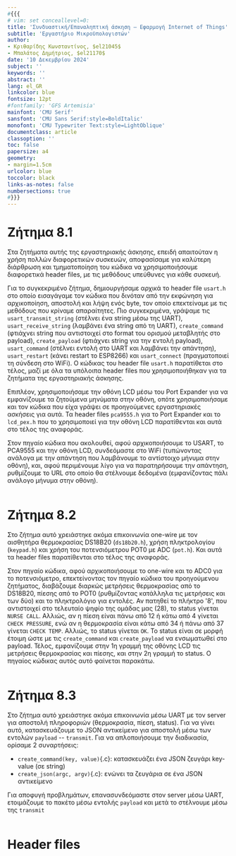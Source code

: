 ```yaml
---
#{{{
# vim: set conceallevel=0:
title: 'Συνδυαστική/Επαναληπτική άσκηση – Εφαρμογή Internet of Things'
subtitle: 'Εργαστήριο Μικροϋπολογιστών'
author:
- Κριθαρίδης Κωνσταντίνος, $el21045$
- Μπαλάτος Δημήτριος, $el21170$
date: '10 Δεκεμβρίου 2024'
subject: ''
keywords: ''
abstract: ''
lang: el_GR
linkcolor: blue
fontsize: 12pt
#fontfamily: 'GFS Artemisia'
mainfont: 'CMU Serif'
sansfont: 'CMU Sans Serif:style=BoldItalic'
monofont: 'CMU Typewriter Text:style=LightOblique'
documentclass: article
classoption: ''
toc: false
papersize: a4
geometry:
- margin=1.5cm
urlcolor: blue
toccolor: black
links-as-notes: false
numbersections: true
#}}}
---
```


# Ζήτημα 8.1

Στα ζητήματα αυτής της εργαστηριακής άσκησης, επειδή απαιτούταν η χρήση πολλών 
διαφορετικών συσκευών, αποφασίσαμε για καλύτερη διάρθρωση και τμηματοποίηση του 
κώδικα να χρησιμοποιήσουμε διαφορετικά header files, με τις μεθόδους υπεύθυνες 
για κάθε συσκευή.

Για το συγκεκριμένο ζήτημα, δημιουργήσαμε αρχικά το header file `usart.h` στο 
οποίο εισαγάγαμε τον κώδικα που δινόταν από την εκφώνηση για αρχικοποίηση, 
αποστολή και λήψη ενός byte, τον οποίο επεκτείναμε με τις μεθόδους που κρίναμε 
απαραίτητες. Πιο συγκεκριμένα, γράψαμε τις `usart_transmit_string` (στέλνει ένα 
string μέσω της UART), `usart_receive_string` (λαμβάνει ένα string από τη UART), 
`create_command` (φτιάχνει string που αντιστοιχεί στο format του ορισμού 
μεταβλητής στο payload), `create_payload` (φτιάχνει string για την εντολή 
payload), `usart_command` (στέλνει εντολή στο UART και λαμβάνει την απάντηση), 
`usart_restart` (κάνει restart το ESP8266) και `usart_connect` (πραγματοποιεί τη 
σύνδεση στο WiFi). Ο κώδικας του header file `usart.h` παρατίθεται στο τέλος, 
μαζί με όλα τα υπόλοιπα header files που χρησιμοποιήθηκαν για τα ζητήματα της 
εργαστηριακής άσκησης.

Επιπλέον, χρησιμοποιήσαμε την οθόνη LCD μέσω του Port Expander για να 
εμφανίζουμε τα ζητούμενα μηνύματα στην οθόνη, οπότε χρησιμοποιήσαμε και τον 
κώδικα που είχα γράψει σε προηγούμενες εργαστηριακές ασκήσεις για αυτά. Τα 
header files `pca9555.h` για το Port Expander και το `lcd_pex.h` που το 
χρησιμοποιεί για την οθόνη LCD παρατίθενται και αυτά στο τέλος της αναφοράς.

Στον πηγαίο κώδικα που ακολουθεί, αφού αρχικοποιήσουμε το USART, το PCA9555 και 
την οθόνη LCD, συνδεόμαστε στο WiFi (τυπώνοντας ανάλογα με την απάντηση που 
λαμβάνουμε το αντίστοιχο μήνυμα στην οθόνη), και, αφού περιμένουμε λίγο για να 
παρατηρήσουμε την απάντηση, ρυθμίζουμε το URL στο οποίο θα στέλνουμε δεδομένα 
(εμφανίζοντας πάλι ανάλογο μήνυμα στην οθόνη).

```c {source=Ex8_1/Ex8_1/main.c}
```

# Ζήτημα 8.2

Στο ζήτημα αυτό χρειάστηκε ακόμα επικοινωνία one-wire με τον αισθητήρα 
θερμοκρασίας DS18B20 (`ds18b20.h`), χρήση πληκτρολογίου (`keypad.h`) και χρήση 
του ποτενσιόμετρου POT0 με ADC (`pot.h`). Και αυτά τα header files παρατίθενται 
στο τέλος της αναφοράς.

Στον πηγαίο κώδικα, αφού αρχικοποιήσουμε το one-wire και το ADC0 για το 
ποτενσιόμετρο, επεκτείνοντας τον πηγαίο κώδικα του προηγούμενου ζητήματος, 
διαβάζουμε διαρκώς μετρήσεις θερμοκρασίας από το DS18B20, πίεσης από το POT0 
(ρυθμίζοντας κατάλληλα τις μετρήσεις και των δύο) και το πληκτρολόγιο για 
εντολές. Αν πατηθεί το πλήκτρο '8', που αντιστοιχεί στο τελευταίο ψηφίο της 
ομάδας μας (28), το status γίνεται `NURSE CALL`. Αλλιώς, αν η πίεση είναι πάνω 
από 12 ή κάτω από 4 γίνεται `CHECK PRESSURE`, ενώ αν η θερμοκρασία είναι κάτω 
από 34 ή πάνω από 37 γίνεται `CHECK TEMP`. Αλλιώς, το status γίνεται `OK`. Το 
status είναι σε μορφή έτοιμη ώστε με τις `create_command` και `create_payload` 
να ενσωματωθεί στο payload. Τέλος, εμφανίζουμε στην 1η γραμμή της οθόνης LCD τις 
μετρήσεις θερμοκρασίας και πίεσης, και στην 2η γραμμή το status. Ο πηγαίος 
κώδικας αυτός αυτό φαίνεται παρακάτω.

```c {source=Ex8_2/Ex8_2/main.c}
```

# Ζήτημα 8.3

Στο ζήτημα αυτό χρειάστηκε ακόμα επικοινωνία μέσω UART με τον server για 
αποστολή πληροφοριών (θερμοκρασία, πίεση, status). Για να γίνει αυτό, 
κατασκευάζουμε το JSON αντικείμενο για αποστολή μέσω των εντολών `payload` -- 
`transmit`. Για να απλοποιήσουμε την διαδικασία, ορίσαμε 2 συναρτήσεις:

- `create_command(key, value)`{.c}: κατασκευάζει ένα JSON ζευγάρι key-value (σε 
  string)
- `create_json(argc, argv)`{.c}: ενώνει τα ζευγάρια σε ένα JSON αντικείμενο

Για αποφυγή προβλημάτων, επανασυνδεόμαστε στον server μέσω UART, ετοιμάζουμε το 
πακέτο μέσω εντολής `payload` και μετά το στέλνουμε μέσω της `transmit`

```c {source=Ex8_3/Ex8_3/main.c}
```

# Header files

```c {source=libs/utils.h}
```

```c {source=libs/usart.h}
```

```c {source=libs/pot.h}
```

```c {source=libs/pca9555.h}
```

```c {source=libs/lcd_pex.h}
```

```c {source=libs/keypad.h}
```

```c {source=libs/ds18b20.h}
```


